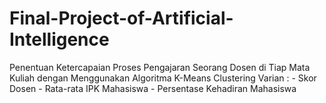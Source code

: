 # Final-Project-of-Artificial-Intelligence
Penentuan Ketercapaian Proses Pengajaran Seorang Dosen di Tiap Mata Kuliah dengan Menggunakan Algoritma K-Means Clustering
Varian :    - Skor Dosen
            - Rata-rata IPK Mahasiswa
            - Persentase Kehadiran Mahasiswa
